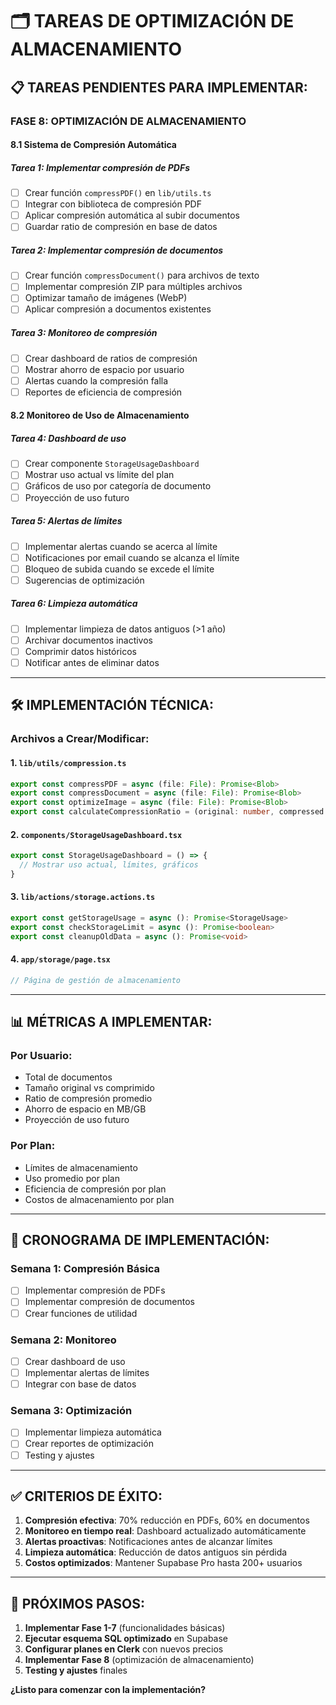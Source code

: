 # 🗂️ TAREAS DE OPTIMIZACIÓN DE ALMACENAMIENTO

## 📋 **TAREAS PENDIENTES PARA IMPLEMENTAR:**

### **FASE 8: OPTIMIZACIÓN DE ALMACENAMIENTO**

#### **8.1 Sistema de Compresión Automática**

##### **Tarea 1: Implementar compresión de PDFs**
- [ ] Crear función `compressPDF()` en `lib/utils.ts`
- [ ] Integrar con biblioteca de compresión PDF
- [ ] Aplicar compresión automática al subir documentos
- [ ] Guardar ratio de compresión en base de datos

##### **Tarea 2: Implementar compresión de documentos**
- [ ] Crear función `compressDocument()` para archivos de texto
- [ ] Implementar compresión ZIP para múltiples archivos
- [ ] Optimizar tamaño de imágenes (WebP)
- [ ] Aplicar compresión a documentos existentes

##### **Tarea 3: Monitoreo de compresión**
- [ ] Crear dashboard de ratios de compresión
- [ ] Mostrar ahorro de espacio por usuario
- [ ] Alertas cuando la compresión falla
- [ ] Reportes de eficiencia de compresión

#### **8.2 Monitoreo de Uso de Almacenamiento**

##### **Tarea 4: Dashboard de uso**
- [ ] Crear componente `StorageUsageDashboard`
- [ ] Mostrar uso actual vs límite del plan
- [ ] Gráficos de uso por categoría de documento
- [ ] Proyección de uso futuro

##### **Tarea 5: Alertas de límites**
- [ ] Implementar alertas cuando se acerca al límite
- [ ] Notificaciones por email cuando se alcanza el límite
- [ ] Bloqueo de subida cuando se excede el límite
- [ ] Sugerencias de optimización

##### **Tarea 6: Limpieza automática**
- [ ] Implementar limpieza de datos antiguos (>1 año)
- [ ] Archivar documentos inactivos
- [ ] Comprimir datos históricos
- [ ] Notificar antes de eliminar datos

---

## 🛠️ **IMPLEMENTACIÓN TÉCNICA:**

### **Archivos a Crear/Modificar:**

#### **1. `lib/utils/compression.ts`**
```typescript
export const compressPDF = async (file: File): Promise<Blob>
export const compressDocument = async (file: File): Promise<Blob>
export const optimizeImage = async (file: File): Promise<Blob>
export const calculateCompressionRatio = (original: number, compressed: number): number
```

#### **2. `components/StorageUsageDashboard.tsx`**
```typescript
export const StorageUsageDashboard = () => {
  // Mostrar uso actual, límites, gráficos
}
```

#### **3. `lib/actions/storage.actions.ts`**
```typescript
export const getStorageUsage = async (): Promise<StorageUsage>
export const checkStorageLimit = async (): Promise<boolean>
export const cleanupOldData = async (): Promise<void>
```

#### **4. `app/storage/page.tsx`**
```typescript
// Página de gestión de almacenamiento
```

---

## 📊 **MÉTRICAS A IMPLEMENTAR:**

### **Por Usuario:**
- Total de documentos
- Tamaño original vs comprimido
- Ratio de compresión promedio
- Ahorro de espacio en MB/GB
- Proyección de uso futuro

### **Por Plan:**
- Límites de almacenamiento
- Uso promedio por plan
- Eficiencia de compresión por plan
- Costos de almacenamiento por plan

---

## 🎯 **CRONOGRAMA DE IMPLEMENTACIÓN:**

### **Semana 1: Compresión Básica**
- [ ] Implementar compresión de PDFs
- [ ] Implementar compresión de documentos
- [ ] Crear funciones de utilidad

### **Semana 2: Monitoreo**
- [ ] Crear dashboard de uso
- [ ] Implementar alertas de límites
- [ ] Integrar con base de datos

### **Semana 3: Optimización**
- [ ] Implementar limpieza automática
- [ ] Crear reportes de optimización
- [ ] Testing y ajustes

---

## ✅ **CRITERIOS DE ÉXITO:**

1. **Compresión efectiva**: 70% reducción en PDFs, 60% en documentos
2. **Monitoreo en tiempo real**: Dashboard actualizado automáticamente
3. **Alertas proactivas**: Notificaciones antes de alcanzar límites
4. **Limpieza automática**: Reducción de datos antiguos sin pérdida
5. **Costos optimizados**: Mantener Supabase Pro hasta 200+ usuarios

---

## 🚀 **PRÓXIMOS PASOS:**

1. **Implementar Fase 1-7** (funcionalidades básicas)
2. **Ejecutar esquema SQL optimizado** en Supabase
3. **Configurar planes en Clerk** con nuevos precios
4. **Implementar Fase 8** (optimización de almacenamiento)
5. **Testing y ajustes** finales

**¿Listo para comenzar con la implementación?**
